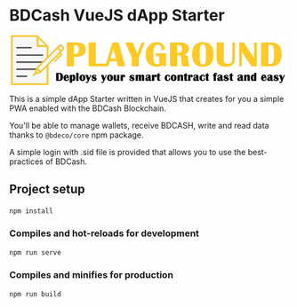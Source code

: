 # BDCash VueJS dApp Starter

<p><img style="display: block; margin-left: auto; margin-right: auto;" src="https://raw.githubusercontent.com/BdcashProtocol/bdcash-mediakit/main/cole%C3%A7%C3%A3o/playground.png"/></p>

This is a simple dApp Starter written in VueJS that creates for you a simple PWA enabled with the BDCash Blockchain.

You'll be able to manage wallets, receive BDCASH, write and read data thanks to `@bdeco/core` npm package.

A simple login with .sid file is provided that allows you to use the best-practices of BDCash.

## Project setup
```
npm install
```

### Compiles and hot-reloads for development
```
npm run serve
```

### Compiles and minifies for production
```
npm run build
```
